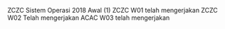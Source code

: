 ZCZC Sistem Operasi 2018 Awal (1)
ZCZC W01 telah mengerjakan
ZCZC W02 Telah mengerjakan
ACAC W03 telah mengerjakan
